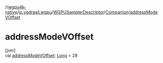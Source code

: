 //[wgpu4k-native](../../../../index.md)/[io.ygdrasil.wgpu](../../index.md)/[WGPUSamplerDescriptor](../index.md)/[Companion](index.md)/[addressModeVOffset](address-mode-v-offset.md)

# addressModeVOffset

[jvm]\
val [addressModeVOffset](address-mode-v-offset.md): [Long](https://kotlinlang.org/api/core/kotlin-stdlib/kotlin/-long/index.html) = 28